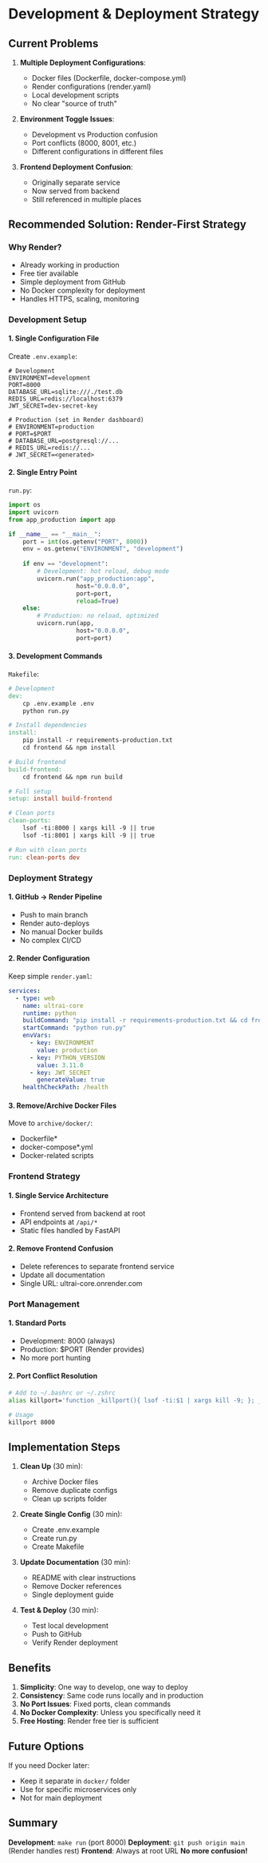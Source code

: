 # Development & Deployment Strategy

## Current Problems

1. **Multiple Deployment Configurations**:
   - Docker files (Dockerfile, docker-compose.yml)
   - Render configurations (render.yaml)
   - Local development scripts
   - No clear "source of truth"

2. **Environment Toggle Issues**:
   - Development vs Production confusion
   - Port conflicts (8000, 8001, etc.)
   - Different configurations in different files

3. **Frontend Deployment Confusion**:
   - Originally separate service
   - Now served from backend
   - Still referenced in multiple places

## Recommended Solution: Render-First Strategy

### Why Render?
- Already working in production
- Free tier available
- Simple deployment from GitHub
- No Docker complexity for deployment
- Handles HTTPS, scaling, monitoring

### Development Setup

#### 1. Single Configuration File
Create `.env.example`:
```
# Development
ENVIRONMENT=development
PORT=8000
DATABASE_URL=sqlite:///./test.db
REDIS_URL=redis://localhost:6379
JWT_SECRET=dev-secret-key

# Production (set in Render dashboard)
# ENVIRONMENT=production
# PORT=$PORT
# DATABASE_URL=postgresql://...
# REDIS_URL=redis://...
# JWT_SECRET=<generated>
```

#### 2. Single Entry Point
`run.py`:
```python
import os
import uvicorn
from app_production import app

if __name__ == "__main__":
    port = int(os.getenv("PORT", 8000))
    env = os.getenv("ENVIRONMENT", "development")
    
    if env == "development":
        # Development: hot reload, debug mode
        uvicorn.run("app_production:app", 
                   host="0.0.0.0", 
                   port=port, 
                   reload=True)
    else:
        # Production: no reload, optimized
        uvicorn.run(app, 
                   host="0.0.0.0", 
                   port=port)
```

#### 3. Development Commands
`Makefile`:
```makefile
# Development
dev:
	cp .env.example .env
	python run.py

# Install dependencies
install:
	pip install -r requirements-production.txt
	cd frontend && npm install

# Build frontend
build-frontend:
	cd frontend && npm run build

# Full setup
setup: install build-frontend

# Clean ports
clean-ports:
	lsof -ti:8000 | xargs kill -9 || true
	lsof -ti:8001 | xargs kill -9 || true

# Run with clean ports
run: clean-ports dev
```

### Deployment Strategy

#### 1. GitHub → Render Pipeline
- Push to main branch
- Render auto-deploys
- No manual Docker builds
- No complex CI/CD

#### 2. Render Configuration
Keep simple `render.yaml`:
```yaml
services:
  - type: web
    name: ultrai-core
    runtime: python
    buildCommand: "pip install -r requirements-production.txt && cd frontend && npm install && npm run build"
    startCommand: "python run.py"
    envVars:
      - key: ENVIRONMENT
        value: production
      - key: PYTHON_VERSION
        value: 3.11.0
      - key: JWT_SECRET
        generateValue: true
    healthCheckPath: /health
```

#### 3. Remove/Archive Docker Files
Move to `archive/docker/`:
- Dockerfile*
- docker-compose*.yml
- Docker-related scripts

### Frontend Strategy

#### 1. Single Service Architecture
- Frontend served from backend at root
- API endpoints at `/api/*`
- Static files handled by FastAPI

#### 2. Remove Frontend Confusion
- Delete references to separate frontend service
- Update all documentation
- Single URL: ultrai-core.onrender.com

### Port Management

#### 1. Standard Ports
- Development: 8000 (always)
- Production: $PORT (Render provides)
- No more port hunting

#### 2. Port Conflict Resolution
```bash
# Add to ~/.bashrc or ~/.zshrc
alias killport='function _killport(){ lsof -ti:$1 | xargs kill -9; }; _killport'

# Usage
killport 8000
```

## Implementation Steps

1. **Clean Up** (30 min):
   - Archive Docker files
   - Remove duplicate configs
   - Clean up scripts folder

2. **Create Single Config** (30 min):
   - Create .env.example
   - Create run.py
   - Create Makefile

3. **Update Documentation** (30 min):
   - README with clear instructions
   - Remove Docker references
   - Single deployment guide

4. **Test & Deploy** (30 min):
   - Test local development
   - Push to GitHub
   - Verify Render deployment

## Benefits

1. **Simplicity**: One way to develop, one way to deploy
2. **Consistency**: Same code runs locally and in production
3. **No Port Issues**: Fixed ports, clean commands
4. **No Docker Complexity**: Unless you specifically need it
5. **Free Hosting**: Render free tier is sufficient

## Future Options

If you need Docker later:
- Keep it separate in `docker/` folder
- Use for specific microservices only
- Not for main deployment

## Summary

**Development**: `make run` (port 8000)
**Deployment**: `git push origin main` (Render handles rest)
**Frontend**: Always at root URL
**No more confusion!**